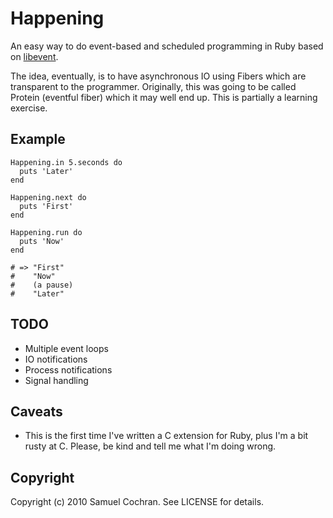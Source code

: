 # Happening

An easy way to do event-based and scheduled programming in Ruby based on [libevent][libevent].

The idea, eventually, is to have asynchronous IO using Fibers which are transparent to the programmer. Originally, this was going to be called Protein (eventful fiber) which it may well end up. This is partially a learning exercise.

## Example

    Happening.in 5.seconds do
      puts 'Later'
    end
  
    Happening.next do
      puts 'First'
    end
  
    Happening.run do
      puts 'Now'
    end
  
    # => "First"
    #    "Now"
    #    (a pause)
    #    "Later"

## TODO

 * Multiple event loops
 * IO notifications
 * Process notifications
 * Signal handling

## Caveats

 * This is the first time I've written a C extension for Ruby, plus I'm a bit rusty at C. Please, be kind and tell me what I'm doing wrong.

## Copyright

Copyright (c) 2010 Samuel Cochran. See LICENSE for details.

  [libevent]: http://monkey.org/~provos/libevent